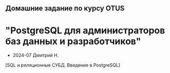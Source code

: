## Домашние задание по курсу OTUS 
# "PostgreSQL для администраторов баз данных и разработчиков"
* 2024-07 Дмитрий Н.
  
[SQL и реляционные СУБД. Введение в PostgreSQL]
